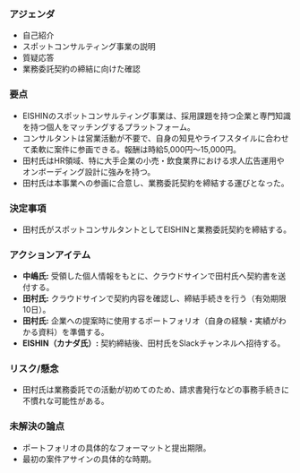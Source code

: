 ### アジェンダ
- 自己紹介
- スポットコンサルティング事業の説明
- 質疑応答
- 業務委託契約の締結に向けた確認

### 要点
- EISHINのスポットコンサルティング事業は、採用課題を持つ企業と専門知識を持つ個人をマッチングするプラットフォーム。
- コンサルタントは営業活動が不要で、自身の知見やライフスタイルに合わせて柔軟に案件に参画できる。報酬は時給5,000円〜15,000円。
- 田村氏はHR領域、特に大手企業の小売・飲食業界における求人広告運用やオンボーディング設計に強みを持つ。
- 田村氏は本事業への参画に合意し、業務委託契約を締結する運びとなった。

### 決定事項
- 田村氏がスポットコンサルタントとしてEISHINと業務委託契約を締結する。

### アクションアイテム
- **中嶋氏:** 受領した個人情報をもとに、クラウドサインで田村氏へ契約書を送付する。
- **田村氏:** クラウドサインで契約内容を確認し、締結手続きを行う（有効期限10日）。
- **田村氏:** 企業への提案時に使用するポートフォリオ（自身の経験・実績がわかる資料）を準備する。
- **EISHIN（カナダ氏）:** 契約締結後、田村氏をSlackチャンネルへ招待する。

### リスク/懸念
- 田村氏は業務委託での活動が初めてのため、請求書発行などの事務手続きに不慣れな可能性がある。

### 未解決の論点
- ポートフォリオの具体的なフォーマットと提出期限。
- 最初の案件アサインの具体的な時期。